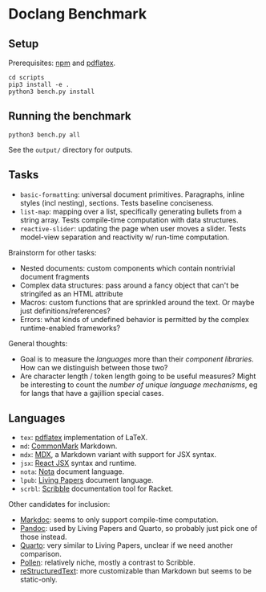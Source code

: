 # Doclang Benchmark

## Setup

Prerequisites: [npm] and [pdflatex].

```
cd scripts
pip3 install -e .
python3 bench.py install
```

## Running the benchmark

```
python3 bench.py all
```

See the `output/` directory for outputs.


## Tasks

* `basic-formatting`: universal document primitives. Paragraphs, inline styles (incl nesting), sections. Tests baseline conciseness.
* `list-map`: mapping over a list, specifically generating bullets from a string array. Tests compile-time computation with data structures.
* `reactive-slider`: updating the page when user moves a slider. Tests model-view separation and reactivity w/ run-time computation.

Brainstorm for other tasks:
* Nested documents: custom components which contain nontrivial document fragments
* Complex data structures: pass around a fancy object that can't be stringifed as an HTML attribute
* Macros: custom functions that are sprinkled around the text. Or maybe just definitions/references?
* Errors: what kinds of undefined behavior is permitted by the complex runtime-enabled frameworks?

General thoughts:
* Goal is to measure the *languages* more than their *component libraries*. How can we distinguish between those two?
* Are character length / token length going to be useful measures? Might be interesting to count the *number of unique language mechanisms*, eg for langs that have a gajillion special cases.


## Languages

* `tex`: [pdflatex] implementation of LaTeX.
* `md`: [CommonMark] Markdown.
* `mdx`: [MDX], a Markdown variant with support for JSX syntax. 
* `jsx`: [React JSX] syntax and runtime.
* `nota`: [Nota] document language.
* `lpub`: [Living Papers] document language.
* `scrbl`: [Scribble] documentation tool for Racket.

Other candidates for inclusion:
* [Markdoc](https://markdoc.dev/): seems to only support compile-time computation.
* [Pandoc](https://pandoc.org/): used by Living Papers and Quarto, so probably just pick one of those instead.
* [Quarto](https://quarto.org/): very similar to Living Papers, unclear if we need another comparison.
* [Pollen](https://docs.racket-lang.org/pollen/): relatively niche, mostly a contrast to Scribble.
* [reStructuredText](https://docutils.sourceforge.io/rst.html): more customizable than Markdown but seems to be static-only.

[npm]: https://npmjs.org/
[pdflatex]: https://www.math.rug.nl/~trentelman/jacob/pdflatex/pdflatex.html
[CommonMark]: https://commonmark.org/
[MDX]: https://mdxjs.com/
[React JSX]: https://react.dev/
[Nota]: https://nota-lang.org/
[Living Papers]: https://github.com/uwdata/living-papers/
[Scribble]: https://docs.racket-lang.org/scribble/index.html